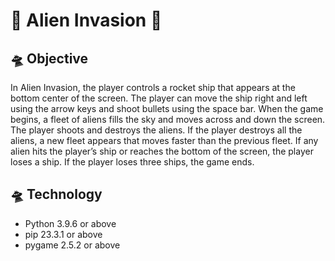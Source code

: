# 👾 Alien Invasion 👾

## 🛸 Objective

In Alien Invasion, the player controls a rocket ship that appears at the bottom center of the screen. 
The player can move the ship right and left using the arrow keys and shoot bullets using the space bar. 
When the game begins, a fleet of aliens fills the sky and moves across and down the screen. 
The player shoots and destroys the aliens. If the player destroys all the aliens, a new fleet appears 
that moves faster than the previous fleet. If any alien hits the player’s ship or reaches the bottom 
of the screen, the player loses a ship. If the player loses three ships, the game ends.

## 🛸 Technology

* Python 3.9.6 or above
* pip 23.3.1 or above
* pygame 2.5.2 or above